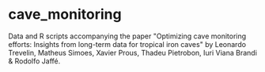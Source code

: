 # cave_monitoring

Data and R scripts accompanying the paper "Optimizing cave monitoring efforts: Insights from long-term data for tropical iron caves" by Leonardo Trevelin, Matheus Simoes, Xavier Prous, Thadeu Pietrobon, Iuri Viana Brandi & Rodolfo Jaffé. 
